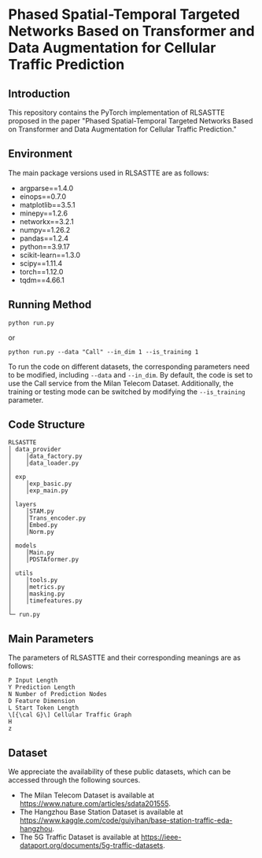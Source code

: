 # Phased Spatial-Temporal Targeted Networks Based on Transformer and Data Augmentation for Cellular Traffic Prediction

## Introduction

This repository contains the PyTorch implementation of RLSASTTE proposed in the paper "Phased Spatial-Temporal Targeted Networks Based on Transformer and Data Augmentation for Cellular Traffic Prediction."

## Environment
The main package versions used in RLSASTTE are as follows:
- argparse==1.4.0
- einops==0.7.0
- matplotlib==3.5.1
- minepy==1.2.6
- networkx==3.2.1
- numpy==1.26.2
- pandas==1.2.4
- python==3.9.17
- scikit-learn==1.3.0
- scipy==1.11.4
- torch==1.12.0
- tqdm==4.66.1

## Running Method
```
python run.py
```
or
```
python run.py --data "Call" --in_dim 1 --is_training 1 
```
To run the code on different datasets, the corresponding parameters need to be modified, including ```--data``` and ```--in_dim```. By default, the code is set to use the Call service from the Milan Telecom Dataset. Additionally, the training or testing mode can be switched by modifying the ```--is_training``` parameter.

## Code Structure
```
RLSASTTE
│ data_provider        
│    │data_factory.py
│    │data_loader.py
│
│ exp
│    │exp_basic.py
│    │exp_main.py
│ 
│ layers
│    │STAM.py
│    │Trans_encoder.py
│    │Embed.py
│    │Norm.py
│
│ models
│    │Main.py
│    │PDSTAformer.py
│
│ utils
│    │tools.py
│    │metrics.py
│    │masking.py
│    │timefeatures.py
│
└─ run.py
```

## Main Parameters
The parameters of RLSASTTE and their corresponding meanings are as follows:

```
P Input Length
Y Prediction Length
N Number of Prediction Nodes
D Feature Dimension
L Start Token Length
\[{\cal G}\] Cellular Traffic Graph
H
z

```

## Dataset
We appreciate the availability of these public datasets, which can be accessed through the following sources.

- The Milan Telecom Dataset is available at https://www.nature.com/articles/sdata201555.
- The Hangzhou Base Station Dataset is available at https://www.kaggle.com/code/guiyihan/base-station-traffic-eda-hangzhou.
- The 5G Traffic Dataset is available at https://ieee-dataport.org/documents/5g-traffic-datasets.
